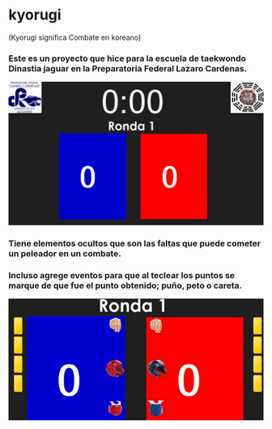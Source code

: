 # kyorugi
(Kyorugi significa Combate en koreano)

### Este es un proyecto que hice para la escuela de taekwondo Dinastia jaguar en la Preparatoria Federal Lazaro Cardenas.

![](image.png)


### Tiene elementos ocultos que son las faltas que puede cometer un peleador en un combate.
### Incluso agrege eventos para que al teclear los puntos se marque de que fue el punto obtenido; puño, peto o careta.

![](prueba.JPG)
